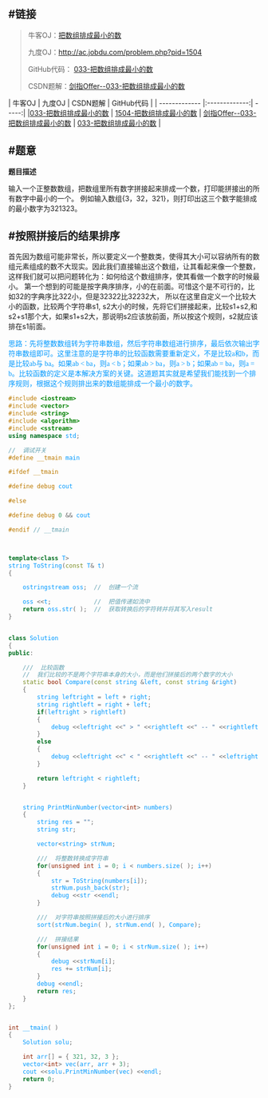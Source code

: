 #链接
------- 
>牛客OJ：[把数组排成最小的数](http://www.nowcoder.com/practice/8fecd3f8ba334add803bf2a06af1b993?tpId=13&tqId=11185&rp=2&ru=%2Fta%2Fcoding-interviews&qru=%2Fta%2Fcoding-interviews%2Fquestion-ranking)
> 
>九度OJ：http://ac.jobdu.com/problem.php?pid=1504
> 
>GitHub代码： [033-把数组排成最小的数](https://github.com/gatieme/CodingInterviews/tree/master/033-把数组排成最小的数)
>
>CSDN题解：[剑指Offer--033-把数组排成最小的数](http://blog.csdn.net/gatieme/article/details/51303662)


| 牛客OJ | 九度OJ | CSDN题解 | GitHub代码 | 
| ------------- |:-------------:| -----:| 
|[033-把数组排成最小的数](http://www.nowcoder.com/practice/8fecd3f8ba334add803bf2a06af1b993?tpId=13&tqId=11185&rp=2&ru=%2Fta%2Fcoding-interviews&qru=%2Fta%2Fcoding-interviews%2Fquestion-ranking) | [1504-把数组排成最小的数](http://ac.jobdu.com/problem.php?pid=1504) | [剑指Offer--033-把数组排成最小的数](http://blog.csdn.net/gatieme/article/details/51303662) | [033-把数组排成最小的数](https://github.com/gatieme/CodingInterviews/tree/master/033-把数组排成最小的数) |

#题意
-------

**题目描述**


输入一个正整数数组，把数组里所有数字拼接起来排成一个数，打印能拼接出的所有数字中最小的一个。
例如输入数组{3，32，321}，则打印出这三个数字能排成的最小数字为321323。


#按照拼接后的结果排序
-------
首先因为数组可能非常长，所以要定义一个整数类，使得其大小可以容纳所有的数组元素组成的数不大现实。因此我们直接输出这个数组，让其看起来像一个整数，这样我们就可以把问题转化为：如何给这个数组排序，使其看做一个数字的时候最小。
第一个想到的可能是按字典序排序，小的在前面。可惜这个是不可行的，比如32的字典序比322小，但是32322比32232大，
所以在这里自定义一个比较大小的函数，比较两个字符串s1, s2大小的时候，先将它们拼接起来，比较s1+s2,和s2+s1那个大，如果s1+s2大，那说明s2应该放前面，所以按这个规则，s2就应该排在s1前面。

<font color=#0099ff face="黑体"> 思路：先将整数数组转为字符串数组，然后字符串数组进行排序，最后依次输出字符串数组即可。这里注意的是字符串的比较函数需要重新定义，不是比较a和b，而是比较ab与 ba。如果ab < ba，则a < b；如果ab > ba，则a > b；如果ab = ba，则a = b。比较函数的定义是本解决方案的关键。这道题其实就是希望我们能找到一个排序规则，根据这个规则排出来的数组能排成一个最小的数字。<font>

```cpp
#include <iostream>
#include <vector>
#include <string>
#include <algorithm>
#include <sstream>
using namespace std;

//  调试开关
#define __tmain main

#ifdef __tmain

#define debug cout

#else

#define debug 0 && cout

#endif // __tmain



template<class T>
string ToString(const T& t)
{

    ostringstream oss;  //  创建一个流

    oss <<t;            //  把值传递如流中
    return oss.str( );  //  获取转换后的字符转并将其写入result
}


class Solution
{
public:

    ///  比较函数
    //  我们比较的不是两个字符串本身的大小，而是他们拼接后的两个数字的大小
    static bool Compare(const string &left, const string &right)
    {
        string leftright = left + right;
        string rightleft = right + left;
        if(leftright > rightleft)
        {
            debug <<leftright <<" > " <<rightleft <<" -- " <<rightleft <<endl;
        }
        else
        {
            debug <<leftright <<" < " <<rightleft <<" -- " <<leftright <<endl;
        }

        return leftright < rightleft;
    }


    string PrintMinNumber(vector<int> numbers)
    {
        string res = "";
        string str;

        vector<string> strNum;

        ///  将整数转换成字符串
        for(unsigned int i = 0; i < numbers.size( ); i++)
        {
            str = ToString(numbers[i]);
            strNum.push_back(str);
            debug <<str <<endl;
        }

        ///  对字符串按照拼接后的大小进行排序
        sort(strNum.begin( ), strNum.end( ), Compare);

        ///  拼接结果
        for(unsigned int i = 0; i < strNum.size( ); i++)
        {
            debug <<strNum[i];
            res += strNum[i];
        }
        debug <<endl;
        return res;
    }
};


int __tmain( )
{
    Solution solu;

    int arr[] = { 321, 32, 3 };
    vector<int> vec(arr, arr + 3);
    cout <<solu.PrintMinNumber(vec) <<endl;
    return 0;
}
```
